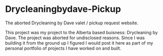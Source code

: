 # Drycleaningbydave-Pickup
The aborted Drycleaning by Dave valet / pickup request website.

This project was my project to the Alberta based buisness: Drycleaning by Dave. The project was aborted for undisclosed reasons. Since I was building it from the ground up I figured I would post it here as part of my personal portfolio of projects I have worked on and built.
